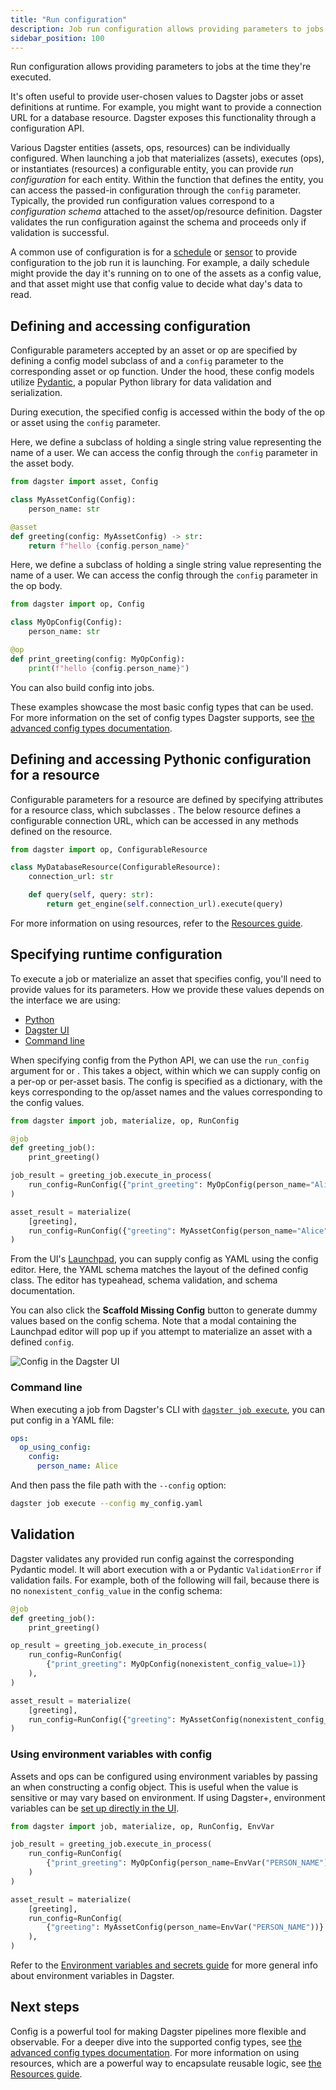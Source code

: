 ```yaml
---
title: "Run configuration"
description: Job run configuration allows providing parameters to jobs at the time they're executed.
sidebar_position: 100
---
```


Run configuration allows providing parameters to jobs at the time they're executed.

It's often useful to provide user-chosen values to Dagster jobs or asset definitions at runtime. For example, you might want to provide a connection URL for a database resource. Dagster exposes this functionality through a configuration API.

Various Dagster entities (assets, ops, resources) can be individually configured. When launching a job that materializes (assets), executes (ops), or instantiates (resources) a configurable entity, you can provide _run configuration_ for each entity. Within the function that defines the entity, you can access the passed-in configuration through the `config` parameter. Typically, the provided run configuration values correspond to a _configuration schema_ attached to the asset/op/resource definition. Dagster validates the run configuration against the schema and proceeds only if validation is successful.

A common use of configuration is for a [schedule](/guides/automate/schedules/) or [sensor](/guides/automate/sensors/) to provide configuration to the job run it is launching. For example, a daily schedule might provide the day it's running on to one of the assets as a config value, and that asset might use that config value to decide what day's data to read.

## Defining and accessing configuration

Configurable parameters accepted by an asset or op are specified by defining a config model subclass of <PyObject section="config" module="dagster" object="Config"/> and a `config` parameter to the corresponding asset or op function. Under the hood, these config models utilize [Pydantic](https://docs.pydantic.dev/), a popular Python library for data validation and serialization.

During execution, the specified config is accessed within the body of the op or asset using the `config` parameter.

<Tabs persistentKey="assetsorops">
<TabItem value="Using software-defined-assets">

Here, we define a subclass of <PyObject section="config" module="dagster" object="Config"/> holding a single string value representing the name of a user. We can access the config through the `config` parameter in the asset body.

```python file=/guides/dagster/pythonic_config/pythonic_config.py startafter=start_basic_asset_config endbefore=end_basic_asset_config dedent=4
from dagster import asset, Config

class MyAssetConfig(Config):
    person_name: str

@asset
def greeting(config: MyAssetConfig) -> str:
    return f"hello {config.person_name}"
```

</TabItem>
<TabItem value="Using ops and jobs">

Here, we define a subclass of <PyObject object="Config"/> holding a single string value representing the name of a user. We can access the config through the `config` parameter in the op body.

```python file=/guides/dagster/pythonic_config/pythonic_config.py startafter=start_basic_op_config endbefore=end_basic_op_config dedent=4
from dagster import op, Config

class MyOpConfig(Config):
    person_name: str

@op
def print_greeting(config: MyOpConfig):
    print(f"hello {config.person_name}")
```

You can also build config into jobs.

</TabItem>
</Tabs>

These examples showcase the most basic config types that can be used. For more information on the set of config types Dagster supports, see [the advanced config types documentation](advanced-config-types).

## Defining and accessing Pythonic configuration for a resource

Configurable parameters for a resource are defined by specifying attributes for a resource class, which subclasses <PyObject object="ConfigurableResource"/>. The below resource defines a configurable connection URL, which can be accessed in any methods defined on the resource.

```python file=/guides/dagster/pythonic_config/pythonic_config.py startafter=start_basic_resource_config endbefore=end_basic_resource_config dedent=4
from dagster import op, ConfigurableResource

class MyDatabaseResource(ConfigurableResource):
    connection_url: str

    def query(self, query: str):
        return get_engine(self.connection_url).execute(query)
```

For more information on using resources, refer to the [Resources guide](/guides/build/external-resources/).

## Specifying runtime configuration

To execute a job or materialize an asset that specifies config, you'll need to provide values for its parameters. How we provide these values depends on the interface we are using:

- [Python](#python)
- [Dagster UI](#dagster-ui)
- [Command line](#command-line)

<Tabs persistentKey="configtype">
<TabItem value="Python">

When specifying config from the Python API, we can use the `run_config` argument for <PyObject object="JobDefinition" method="execute_in_process"/> or <PyObject object="materialize"/>. This takes a <PyObject object="RunConfig"/> object, within which we can supply config on a per-op or per-asset basis. The config is specified as a dictionary, with the keys corresponding to the op/asset names and the values corresponding to the config values.

```python file=/guides/dagster/pythonic_config/pythonic_config.py startafter=start_execute_with_config endbefore=end_execute_with_config dedent=4
from dagster import job, materialize, op, RunConfig

@job
def greeting_job():
    print_greeting()

job_result = greeting_job.execute_in_process(
    run_config=RunConfig({"print_greeting": MyOpConfig(person_name="Alice")})
)

asset_result = materialize(
    [greeting],
    run_config=RunConfig({"greeting": MyAssetConfig(person_name="Alice")}),
)
```

</TabItem>
<TabItem value="Dagster UI">

From the UI's [Launchpad](/concepts/webserver/ui#launchpad-tab), you can supply config as YAML using the config editor. Here, the YAML schema matches the layout of the defined config class. The editor has typeahead, schema validation, and schema documentation.

You can also click the **Scaffold Missing Config** button to generate dummy values based on the config schema. Note that a modal containing the Launchpad editor will pop up if you attempt to materialize an asset with a defined `config`.

![Config in the Dagster UI](/images/concepts/config-ui.png)

</TabItem>
<TabItem value="Command line">

### Command line

When executing a job from Dagster's CLI with [`dagster job execute`](/\_apidocs/cli#dagster-job-execute), you can put config in a YAML file:

```YAML file=/concepts/configuration/good.yaml
ops:
  op_using_config:
    config:
      person_name: Alice
```

And then pass the file path with the `--config` option:

```bash
dagster job execute --config my_config.yaml
```

</TabItem>
</Tabs>

## Validation

Dagster validates any provided run config against the corresponding Pydantic model. It will abort execution with a <PyObject section="config" module="dagster" object="DagsterInvalidConfigError"/> or Pydantic `ValidationError` if validation fails. For example, both of the following will fail, because there is no `nonexistent_config_value` in the config schema:

```python file=/guides/dagster/pythonic_config/pythonic_config.py startafter=start_execute_with_bad_config endbefore=end_execute_with_bad_config dedent=4
@job
def greeting_job():
    print_greeting()

op_result = greeting_job.execute_in_process(
    run_config=RunConfig(
        {"print_greeting": MyOpConfig(nonexistent_config_value=1)}
    ),
)

asset_result = materialize(
    [greeting],
    run_config=RunConfig({"greeting": MyAssetConfig(nonexistent_config_value=1)}),
)
```

### Using environment variables with config

Assets and ops can be configured using environment variables by passing an <PyObject object="EnvVar" /> when constructing a config object. This is useful when the value is sensitive or may vary based on environment. If using Dagster+, environment variables can be [set up directly in the UI](/guides/deploy/using-environment-variables-and-secrets).

```python file=/guides/dagster/pythonic_config/pythonic_config.py startafter=start_execute_with_config_envvar endbefore=end_execute_with_config_envvar dedent=4
from dagster import job, materialize, op, RunConfig, EnvVar

job_result = greeting_job.execute_in_process(
    run_config=RunConfig(
        {"print_greeting": MyOpConfig(person_name=EnvVar("PERSON_NAME"))}
    )
)

asset_result = materialize(
    [greeting],
    run_config=RunConfig(
        {"greeting": MyAssetConfig(person_name=EnvVar("PERSON_NAME"))}
    ),
)
```

Refer to the [Environment variables and secrets guide](/guides/deploy/using-environment-variables-and-secrets) for more general info about environment variables in Dagster.

## Next steps

Config is a powerful tool for making Dagster pipelines more flexible and observable. For a deeper dive into the supported config types, see [the advanced config types documentation](advanced-config-types). For more information on using resources, which are a powerful way to encapsulate reusable logic, see [the Resources guide](/guides/build/external-resources).
